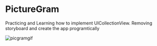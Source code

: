 # PictureGram
Practicing and Learning how to implement UICollectionView. Removing storyboard and create the app programtically


![picgramgif](https://user-images.githubusercontent.com/15641201/43113087-b01fff6e-8ead-11e8-8751-f035111aeb50.gif)
